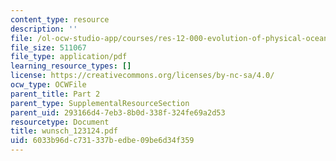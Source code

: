 ```yaml
---
content_type: resource
description: ''
file: /ol-ocw-studio-app/courses/res-12-000-evolution-of-physical-oceanography-spring-2007/6033b96dc731337bedbe09be6d34f359_wunsch_123124.pdf
file_size: 511067
file_type: application/pdf
learning_resource_types: []
license: https://creativecommons.org/licenses/by-nc-sa/4.0/
ocw_type: OCWFile
parent_title: Part 2
parent_type: SupplementalResourceSection
parent_uid: 293166d4-7eb3-8b0d-338f-324fe69a2d53
resourcetype: Document
title: wunsch_123124.pdf
uid: 6033b96d-c731-337b-edbe-09be6d34f359
---
```

